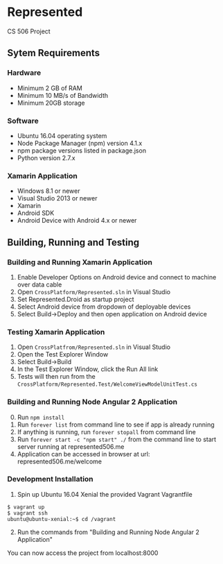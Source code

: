 # Represented
CS 506 Project

## Sytem Requirements
### Hardware
* Minimum 2 GB of RAM
* Minimum 10 MB/s of Bandwidth
* Minimum 20GB storage
### Software
* Ubuntu 16.04 operating system
* Node Package Manager (npm) version 4.1.x
* npm package versions listed in package.json
* Python version 2.7.x
### Xamarin Application
* Windows 8.1 or newer
* Visual Studio 2013 or newer
* Xamarin 
* Android SDK
* Android Device with Android 4.x or newer

## Building, Running and Testing
### Building and Running Xamarin Application
1.  Enable Developer Options on Android device and connect to machine over data cable
2.  Open `CrossPlatform/Represented.sln` in Visual Studio
3.  Set Represented.Droid as startup project
4.  Select Android device from dropdown of deployable devices
5.  Select Build->Deploy and then open application on Android device
### Testing Xamarin Application
1.  Open `CrossPlatfrom/Represented.sln` in Visual Studio
2.  Open the Test Explorer Window
3.  Select Build->Build
4.  In the Test Explorer Window, click the Run All link
5.  Tests will then run from the `CrossPlatform/Represented.Test/WelcomeViewModelUnitTest.cs`
### Building and Running Node Angular 2 Application
0.  Run `npm install`
1.  Run `forever list` from command line to see if app is already running
2.  If anything is running, run `forever stopall` from command line
3.  Run `forever start -c "npm start" ./` from the command line to start server running at represented506.me
4.  Application can be accessed in browser at url: represented506.me/welcome
### Development Installation
1. Spin up Ubuntu 16.04 Xenial the provided Vagrant Vagrantfile
```
$ vagrant up
$ vagrant ssh
ubuntu@ubuntu-xenial:~$ cd /vagrant
```
2. Run the commands from "Building and Running Node Angular 2 Application"

You can now access the project from localhost:8000
